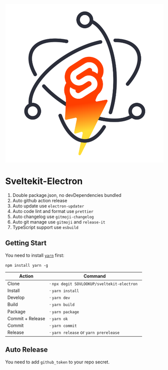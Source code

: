 <p align="center">
  <img src="static/sveltekit-electron.svg" />
</p>

# Sveltekit-Electron

1. Double package.json, no devDependencies bundled
2. Auto github action release
3. Auto update use `electron-updater`
4. Auto code lint and format use `prettier`
5. Auto changelog use `gitmoji-changelog`
6. Auto git manage use `gitmoji` and `release-it`
7. TypeScript support use `esbuild`

## Getting Start

You need to install [`yarn`](https://github.com/yarnpkg/yarn) first:

`npm install yarn -g`

| Action           | Command                                     |
| ---------------- | ------------------------------------------- |
| Clone            | · `npx degit SOVLOOKUP/sveltekit-electron ` |
| Install          | · `yarn install`                               |
| Develop          | · `yarn dev`                                |
| Build            | · `yarn build`                              |
| Package          | · `yarn package`                            |
| Commit + Release | · `yarn ok`                                 |
| Commit           | · `yarn commit`                             |
| Release          | · `yarn release` or `yarn prerelease`       |

## Auto Release

You need to add `github_token` to your repo secret.
